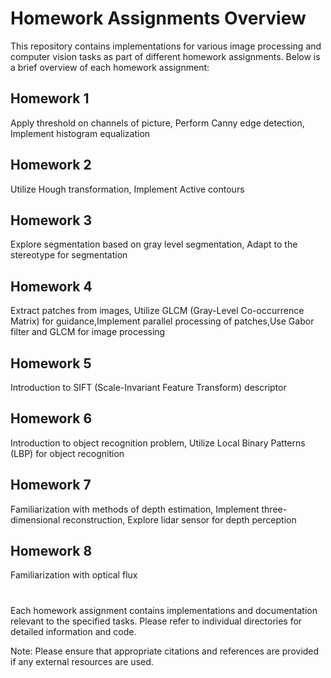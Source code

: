 # Homework Assignments Overview
This repository contains implementations for various image processing and computer vision tasks as part of different homework assignments. Below is a brief overview of each homework assignment:

## Homework 1
Apply threshold on channels of picture, Perform Canny edge detection, Implement histogram equalization
## Homework 2
Utilize Hough transformation, Implement Active contours
## Homework 3
Explore segmentation based on gray level segmentation, Adapt to the stereotype for segmentation
## Homework 4
Extract patches from images, Utilize GLCM (Gray-Level Co-occurrence Matrix) for guidance,Implement parallel processing of patches,Use Gabor filter and GLCM for image processing
## Homework 5
Introduction to SIFT (Scale-Invariant Feature Transform) descriptor
## Homework 6
Introduction to object recognition problem, Utilize Local Binary Patterns (LBP) for object recognition
## Homework 7
Familiarization with methods of depth estimation, Implement three-dimensional reconstruction, Explore lidar sensor for depth perception
## Homework 8
Familiarization with optical flux

#
Each homework assignment contains implementations and documentation relevant to the specified tasks. Please refer to individual directories for detailed information and code.

Note: Please ensure that appropriate citations and references are provided if any external resources are used.
